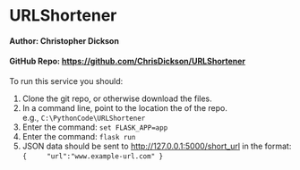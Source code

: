 # URLShortener
#### Author: Christopher Dickson   
#### GitHub Repo: https://github.com/ChrisDickson/URLShortener

To run this service you should:

1. Clone the git repo, or otherwise download the files. 
2. In a command line, point to the location the of the repo.    
e.g., `C:\PythonCode\URLShortener`
3. Enter the command: `set FLASK_APP=app`
4. Enter the command: `flask run`
5. JSON data should be sent to http://127.0.0.1:5000/short_url in the format:    
`{    
    "url":"www.example-url.com"
 }`